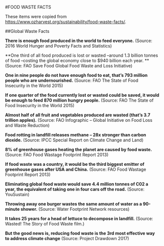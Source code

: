 #FOOD WASTE FACTS

These items were copied from https://www.ozharvest.org/sustainability/food-waste-facts/. 

##Global Waste Facts

**There is enough food produced in the world to feed everyone.** 
(Source: 2016 World Hunger and Poverty Facts and Statistics)

**One third of all food produced is lost or wasted –around 1.3 billion tonnes of food –costing the global economy close to $940 billion each year. **
(Source: FAO Save Food Global Food Waste and Loss Initiative)

**One in nine people do not have enough food to eat, that’s 793 million people who are undernourished.**
(Source: FAO The State of Food Insecurity in the World 2015)

**If one quarter of the food currently lost or wasted could be saved, it would be enough to feed 870 million hungry people.**
(Source: FAO The State of Food Insecurity in the World 2015)

**Almost half of all fruit and vegetables produced are wasted (that’s 3.7 trillion apples).**
(Source: FAO Infographic – Global Initiative on Food Loss and Waste Reduction)

**Food rotting in landfill releases methane – 28x stronger than carbon dioxide.**
(Source: IPCC Special Report on Climate Change and Land)

**8% of greenhouse gases heating the planet are caused by food waste.**
(Source: FAO Food Wastage Footprint Report 2013)

**If food waste was a country, it would be the third biggest emitter of greenhouse gases after USA and China.**
(Source: FAO Food Wastage Footprint Report 2013)

**Eliminating global food waste would save 4.4 million tonnes of C02 a year, the equivalent of taking one in four cars off the road.**
(Source: YouSustain)

**Throwing away one burger wastes the same amount of water as a 90-minute shower.**
(Source: Water Footprint Network resources)

**It takes 25 years for a head of lettuce to decompose in landfill.**
(Source: Wasted! The Story of Food Waste film.)

**But the good news is, reducing food waste is the 3rd most effective way to address climate change**
(Source: Project Drawdown 2017)
